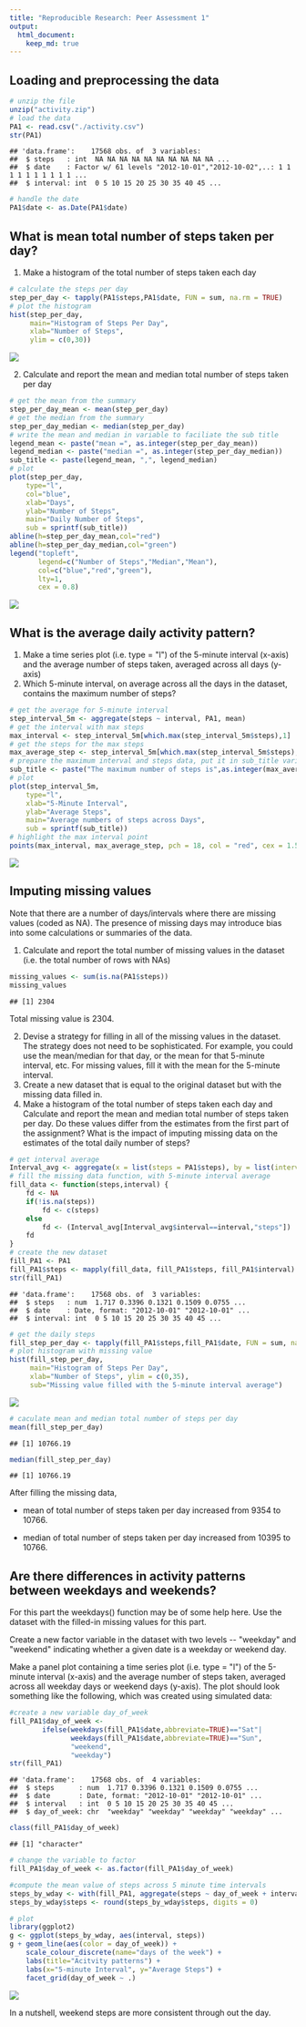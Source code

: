```yaml
---
title: "Reproducible Research: Peer Assessment 1"
output: 
  html_document:
    keep_md: true
---
```



## Loading and preprocessing the data

```r
# unzip the file
unzip("activity.zip")
# load the data
PA1 <- read.csv("./activity.csv")
str(PA1)
```

```
## 'data.frame':	17568 obs. of  3 variables:
##  $ steps   : int  NA NA NA NA NA NA NA NA NA NA ...
##  $ date    : Factor w/ 61 levels "2012-10-01","2012-10-02",..: 1 1 1 1 1 1 1 1 1 1 ...
##  $ interval: int  0 5 10 15 20 25 30 35 40 45 ...
```

```r
# handle the date
PA1$date <- as.Date(PA1$date)
```

## What is mean total number of steps taken per day?
1. Make a histogram of the total number of steps taken each day

```r
# calculate the steps per day
step_per_day <- tapply(PA1$steps,PA1$date, FUN = sum, na.rm = TRUE)
# plot the histogram
hist(step_per_day,
     main="Histogram of Steps Per Day",
     xlab="Number of Steps", 
     ylim = c(0,30))
```

![](PA1_template_files/figure-html/unnamed-chunk-2-1.png)<!-- -->

2. Calculate and report the mean and median total number of steps taken per day

```r
# get the mean from the summary
step_per_day_mean <- mean(step_per_day)
# get the median from the summary
step_per_day_median <- median(step_per_day)
# write the mean and median in variable to faciliate the sub title
legend_mean <- paste("mean =", as.integer(step_per_day_mean))
legend_median <- paste("median =", as.integer(step_per_day_median)) 
sub_title <- paste(legend_mean, ",", legend_median)
# plot
plot(step_per_day, 
    type="l",
    col="blue",
    xlab="Days",
    ylab="Number of Steps", 
    main="Daily Number of Steps", 
    sub = sprintf(sub_title))
abline(h=step_per_day_mean,col="red")
abline(h=step_per_day_median,col="green")
legend("topleft",
       legend=c("Number of Steps","Median","Mean"),
       col=c("blue","red","green"), 
       lty=1,
       cex = 0.8)
```

![](PA1_template_files/figure-html/unnamed-chunk-3-1.png)<!-- -->

## What is the average daily activity pattern?
1. Make a time series plot (i.e. type = "l") of the 5-minute interval (x-axis) and the average number of steps taken, averaged across all days (y-axis)
2. Which 5-minute interval, on average across all the days in the dataset, contains the maximum number of steps?

```r
# get the average for 5-minute interval
step_interval_5m <- aggregate(steps ~ interval, PA1, mean)
# get the interval with max steps
max_interval <- step_interval_5m[which.max(step_interval_5m$steps),1]
# get the steps for the max steps
max_average_step <- step_interval_5m[which.max(step_interval_5m$steps),2]
# prepare the maximum interval and steps data, put it in sub_title variable
sub_title <- paste("The maximum number of steps is",as.integer(max_average_step), "at interval", max_interval)
# plot
plot(step_interval_5m, 
    type="l",
    xlab="5-Minute Interval",
    ylab="Average Steps", 
    main="Average numbers of steps across Days", 
    sub = sprintf(sub_title))
# highlight the max interval point
points(max_interval, max_average_step, pch = 18, col = "red", cex = 1.5)
```

![](PA1_template_files/figure-html/unnamed-chunk-4-1.png)<!-- -->

## Imputing missing values
Note that there are a number of days/intervals where there are missing values (coded as NA). The presence of missing days may introduce bias into some calculations or summaries of the data.

1. Calculate and report the total number of missing values in the dataset (i.e. the total number of rows with NAs)

```r
missing_values <- sum(is.na(PA1$steps))
missing_values
```

```
## [1] 2304
```
Total missing value is 2304.

2. Devise a strategy for filling in all of the missing values in the dataset. The strategy does not need to be sophisticated. For example, you could use the mean/median for that day, or the mean for that 5-minute interval, etc.
For missing values, fill it with the mean for the 5-minute interval.
3. Create a new dataset that is equal to the original dataset but with the missing data filled in.
4. Make a histogram of the total number of steps taken each day and Calculate and report the mean and median total number of steps taken per day. Do these values differ from the estimates from the first part of the assignment? What is the impact of imputing missing data on the estimates of the total daily number of steps?


```r
# get interval average
Interval_avg <- aggregate(x = list(steps = PA1$steps), by = list(interval = PA1$interval), FUN = mean, na.rm = TRUE)
# fill the missing data function, with 5-minute interval average
fill_data <- function(steps,interval) {
    fd <- NA
    if(!is.na(steps))
        fd <- c(steps)
    else
        fd <- (Interval_avg[Interval_avg$interval==interval,"steps"])
    fd
}    
# create the new dataset 
fill_PA1 <- PA1
fill_PA1$steps <- mapply(fill_data, fill_PA1$steps, fill_PA1$interval)
str(fill_PA1)
```

```
## 'data.frame':	17568 obs. of  3 variables:
##  $ steps   : num  1.717 0.3396 0.1321 0.1509 0.0755 ...
##  $ date    : Date, format: "2012-10-01" "2012-10-01" ...
##  $ interval: int  0 5 10 15 20 25 30 35 40 45 ...
```

```r
# get the daily steps 
fill_step_per_day <- tapply(fill_PA1$steps,fill_PA1$date, FUN = sum, na.rm = TRUE)
# plot histogram with missing value
hist(fill_step_per_day,
     main="Histogram of Steps Per Day",
     xlab="Number of Steps", ylim = c(0,35), 
     sub="Missing value filled with the 5-minute interval average")
```

![](PA1_template_files/figure-html/unnamed-chunk-6-1.png)<!-- -->

```r
# caculate mean and median total number of steps per day
mean(fill_step_per_day)
```

```
## [1] 10766.19
```

```r
median(fill_step_per_day)
```

```
## [1] 10766.19
```
After filling the missing data,

 - mean of total number of steps taken per day increased from 9354 to 10766.
 
 - median of total number of steps taken per day increased from 10395 to 10766.
 
## Are there differences in activity patterns between weekdays and weekends?
For this part the weekdays() function may be of some help here. Use the dataset with the filled-in missing values for this part.

Create a new factor variable in the dataset with two levels -- "weekday" and "weekend" indicating whether a given date is a weekday or weekend day.

Make a panel plot containing a time series plot (i.e. type = "l") of the 5-minute interval (x-axis) and the average number of steps taken, averaged across all weekday days or weekend days (y-axis). The plot should look something like the following, which was created using simulated data:

```r
#create a new variable day_of_week
fill_PA1$day_of_week <- 
        ifelse(weekdays(fill_PA1$date,abbreviate=TRUE)=="Sat"|
               weekdays(fill_PA1$date,abbreviate=TRUE)=="Sun",
               "weekend",
               "weekday")
str(fill_PA1)
```

```
## 'data.frame':	17568 obs. of  4 variables:
##  $ steps      : num  1.717 0.3396 0.1321 0.1509 0.0755 ...
##  $ date       : Date, format: "2012-10-01" "2012-10-01" ...
##  $ interval   : int  0 5 10 15 20 25 30 35 40 45 ...
##  $ day_of_week: chr  "weekday" "weekday" "weekday" "weekday" ...
```

```r
class(fill_PA1$day_of_week)
```

```
## [1] "character"
```

```r
# change the variable to factor
fill_PA1$day_of_week <- as.factor(fill_PA1$day_of_week)

#compute the mean value of steps across 5 minute time intervals
steps_by_wday <- with(fill_PA1, aggregate(steps ~ day_of_week + interval, FUN = mean, rstepm.na = TRUE))
steps_by_wday$steps <- round(steps_by_wday$steps, digits = 0)

# plot
library(ggplot2)
g <- ggplot(steps_by_wday, aes(interval, steps)) 
g + geom_line(aes(color = day_of_week)) + 
    scale_colour_discrete(name="days of the week") +
    labs(title="Acitvity patterns") +
    labs(x="5-minute Interval", y="Average Steps") + 
    facet_grid(day_of_week ~ .)
```

![](PA1_template_files/figure-html/unnamed-chunk-7-1.png)<!-- -->

In a nutshell, weekend steps are more consistent through out the day.

